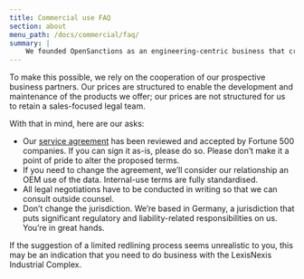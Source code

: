 ```yaml
---
title: Commercial use FAQ
section: about
menu_path: /docs/commercial/faq/
summary: |
    We founded OpenSanctions as an engineering-centric business that creates high-quality data for risk management and sanctions compliance. Our goal is to provide compelling KYC/AML information at a competitive price.
---
```


To make this possible, we rely on the cooperation of our prospective business partners. Our prices are structured to enable the development and maintenance of the products we offer; our prices are not structured for us to retain a sales-focused legal team.

With that in mind, here are our asks:

* Our [service agreement](https://docs.google.com/document/d/1uLEXJOH-27WENEiDAUlcfbAClkT3Ul08Y6kR1h6V4WE/edit) has been reviewed and accepted by Fortune 500 companies. If you can sign it as-is, please do so. Please don’t make it a point of pride to alter the proposed terms.
* If you need to change the agreement, we’ll consider our relationship an OEM use of the data. Internal-use terms are fully standardised.
* All legal negotiations have to be conducted in writing so that we can consult outside counsel.
* Don’t change the jurisdiction. We’re based in Germany, a jurisdiction that puts significant regulatory and liability-related responsibilities on us. You’re in great hands.

If the suggestion of a limited redlining process seems unrealistic to you, this may be an indication that you need to do business with the LexisNexis Industrial Complex.
